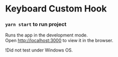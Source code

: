 # Keyboard Custom Hook

### `yarn start` to run project

Runs the app in the development mode.\
Open [http://localhost:3000](http://localhost:3000) to view it in the browser.

!Did not test under Windows OS. 
